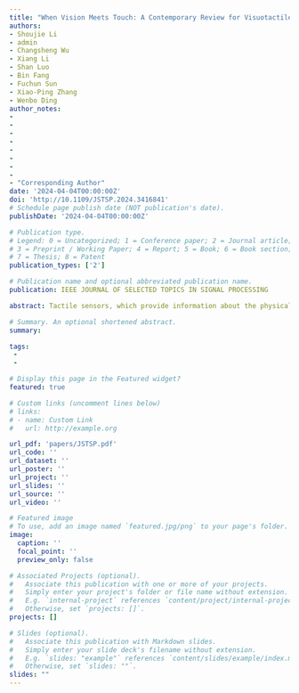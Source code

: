 ```yaml
---
title: "When Vision Meets Touch: A Contemporary Review for Visuotactile Sensors From the Signal Processing Perspective"
authors: 
- Shoujie Li
- admin
- Changsheng Wu
- Xiang Li
- Shan Luo
- Bin Fang
- Fuchun Sun
- Xiao-Ping Zhang
- Wenbo Ding
author_notes:
- 
-
-
-
-
-
-
-
- "Corresponding Author"
date: '2024-04-04T00:00:00Z'
doi: 'http://10.1109/JSTSP.2024.3416841'
# Schedule page publish date (NOT publication's date).
publishDate: '2024-04-04T00:00:00Z'

# Publication type.
# Legend: 0 = Uncategorized; 1 = Conference paper; 2 = Journal article;
# 3 = Preprint / Working Paper; 4 = Report; 5 = Book; 6 = Book section;
# 7 = Thesis; 8 = Patent
publication_types: ['2']

# Publication name and optional abbreviated publication name.
publication: IEEE JOURNAL OF SELECTED TOPICS IN SIGNAL PROCESSING

abstract: Tactile sensors, which provide information about the physical properties of objects, are an essential component of robotic systems. The visuotactile sensing technology with the merits of high resolution and low cost has facilitated the development of robotics from environment exploration to dexterous operation. Over the years, several reviews on visuotactile sensors for robots have been presented, but few of them discussed the signiﬁcance of signal processing methods to visuotactile sensors. Apart from ingenious hardware design, the full potential of the sensory system toward designated tasks can only be released with the appropriate signal processing methods. Therefore, this paper provides a comprehensive review of visuotactile sensors from the perspective of signal processing methods and outlooks possible future research directions for visuotactile sensors.

# Summary. An optional shortened abstract.
summary: 

tags:
 - 
 - 

# Display this page in the Featured widget?
featured: true

# Custom links (uncomment lines below)
# links:
# - name: Custom Link
#   url: http://example.org

url_pdf: 'papers/JSTSP.pdf'
url_code: ''
url_dataset: ''
url_poster: ''
url_project: ''
url_slides: ''
url_source: ''
url_video: ''

# Featured image
# To use, add an image named `featured.jpg/png` to your page's folder.
image:
  caption: ''
  focal_point: ''
  preview_only: false

# Associated Projects (optional).
#   Associate this publication with one or more of your projects.
#   Simply enter your project's folder or file name without extension.
#   E.g. `internal-project` references `content/project/internal-project/index.md`.
#   Otherwise, set `projects: []`.
projects: []

# Slides (optional).
#   Associate this publication with Markdown slides.
#   Simply enter your slide deck's filename without extension.
#   E.g. `slides: "example"` references `content/slides/example/index.md`.
#   Otherwise, set `slides: ""`.
slides: ""
---
```

